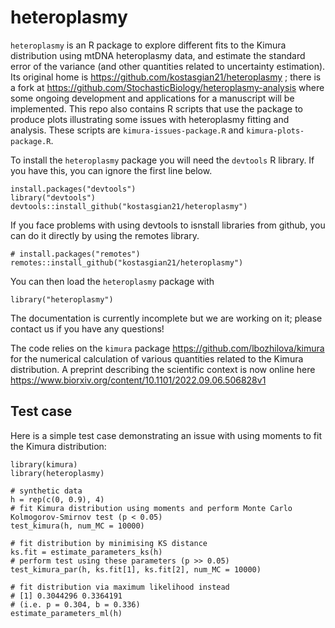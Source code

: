 # heteroplasmy

`heteroplasmy` is an R package to explore different fits to the Kimura distribution using mtDNA heteroplasmy data, and estimate the standard error of the variance (and other quantities related to uncertainty estimation). Its original home is https://github.com/kostasgian21/heteroplasmy ; there is a fork at https://github.com/StochasticBiology/heteroplasmy-analysis where some ongoing development and applications for a manuscript will be implemented. This repo also contains R scripts that use the package to produce plots illustrating some issues with heteroplasmy fitting and analysis. These scripts are `kimura-issues-package.R` and `kimura-plots-package.R`.

To install the `heteroplasmy` package you will need the `devtools` R library. If you have this, you can ignore the first line below.

```
install.packages("devtools")
library("devtools")
devtools::install_github("kostasgian21/heteroplasmy")
```

If you face problems with using devtools to isnstall libraries from github, you can do it directly by using the remotes library.

```
# install.packages("remotes")
remotes::install_github("kostasgian21/heteroplasmy")
```


You can then load the `heteroplasmy` package with

`library("heteroplasmy")`

The documentation is currently incomplete but we are working on it; please contact us if you have any questions!

The code relies on the `kimura` package https://github.com/lbozhilova/kimura for the numerical calculation of various quantities related to the Kimura distribution. A preprint describing the scientific context is now online here https://www.biorxiv.org/content/10.1101/2022.09.06.506828v1

Test case
------

Here is a simple test case demonstrating an issue with using moments to fit the Kimura distribution:

```
library(kimura)
library(heteroplasmy)

# synthetic data
h = rep(c(0, 0.9), 4)
# fit Kimura distribution using moments and perform Monte Carlo Kolmogorov-Smirnov test (p < 0.05)
test_kimura(h, num_MC = 10000)

# fit distribution by minimising KS distance
ks.fit = estimate_parameters_ks(h)
# perform test using these parameters (p >> 0.05)
test_kimura_par(h, ks.fit[1], ks.fit[2], num_MC = 10000)

# fit distribution via maximum likelihood instead
# [1] 0.3044296 0.3364191
# (i.e. p = 0.304, b = 0.336)
estimate_parameters_ml(h)
```

